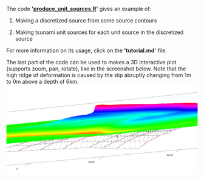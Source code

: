 The code **'[produce_unit_sources.R](produce_unit_sources.R)'** gives an example of:

1) Making a discretized source from some source contours

2) Making tsunami unit sources for each unit source in the discretized source

For more information on its usage, click on the **'tutorial.md'** file.

The last part of the code can be used to makes a 3D interactive plot (supports
zoom, pan, rotate), like in the screenshot below.  Note that the high ridge of
deformation is caused by the slip abruptly changing from 1m to 0m above a depth
of 6km.
![planview](ThreeD_plot.png?raw=true)


